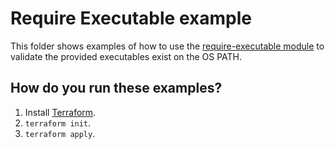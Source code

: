 # Require Executable example

This folder shows examples of how to use the [require-executable module](https://github.com/terraform-modules-krish/terraform-aws-utilities/blob/main/modules/require-executable) to validate the
provided executables exist on the OS PATH.




## How do you run these examples?

1. Install [Terraform](https://www.terraform.io/).
1. `terraform init`.
1. `terraform apply`.
